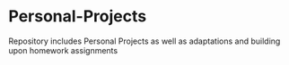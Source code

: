 # Personal-Projects
Repository includes Personal Projects as well as adaptations and building upon homework assignments

